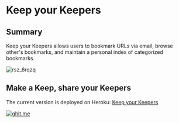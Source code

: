 # Keep your Keepers

## Summary

Keep your Keepers allows users to bookmark URLs via email, browse other's bookmarks, and maintain a personal index of categorized bookmarks.

![rsz_6rqzq](https://cloud.githubusercontent.com/assets/12492121/13174683/6c6a9c78-d6d3-11e5-9a0d-7f58cf0cef5b.png)

## Make a Keep, share your Keepers

The current version is deployed on Heroku: [Keep your Keepers](http://kyk-app.herokuapp.com/)

[![ghit.me](https://ghit.me/badge.svg?repo=ver2point0/keep-your-keepers)](https://ghit.me/repo/ver2point0/keep-your-keepers)